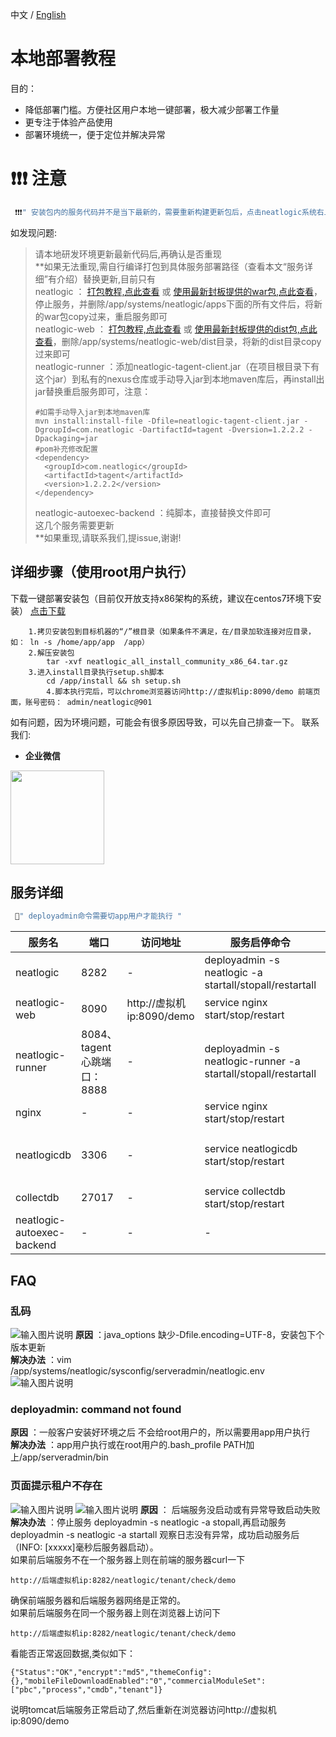 中文 / [English](LOCAL_INSTALL.en.md)

# 本地部署教程
  目的：
  - 降低部署门槛。方便社区用户本地一键部署，极大减少部署工作量
  - 更专注于体验产品使用
  - 部署环境统一，便于定位并解决异常

# ❗❗❗ 注意
```js
 ❗❗❗" 安装包内的服务代码并不是当下最新的，需要重新构建更新包后，点击neatlogic系统右上角“问号”图标的帮助文档才能正常显示使用"   
```
 如发现问题:<br>
>请本地研发环境更新最新代码后,再确认是否重现<br>
> **如果无法重现,需自行编译打包到具体服务部署路径（查看本文“服务详细”有介绍）替换更新,目前只有<br>
> neatlogic ： <a href="https://gitee.com/neat-logic/neatlogic-itom-all/blob/develop3.0.0/WAR_INSTALL.md">打包教程,点此查看</a> 或 <a href="https://gitee.com/neat-logic/neatlogic-itom-all/releases">使用最新封板提供的war包,点此查看</a>，停止服务，并删除/app/systems/neatlogic/apps下面的所有文件后，将新的war包copy过来，重启服务即可<br>
> neatlogic-web ： <a href="https://gitee.com/neat-logic/neatlogic-web/blob/develop3.0.0/README.md">打包教程,点此查看</a> 或 <a href="https://gitee.com/neat-logic/neatlogic-itom-all/releases">使用最新封板提供的dist包,点此查看</a>，删除/app/systems/neatlogic-web/dist目录，将新的dist目录copy过来即可<br>
> neatlogic-runner ：添加neatlogic-tagent-client.jar（在项目根目录下有这个jar）到私有的nexus仓库或手动导入jar到本地maven库后，再install出jar替换重启服务即可，注意：<br>
> ```
> #如需手动导入jar到本地maven库
> mvn install:install-file -Dfile=neatlogic-tagent-client.jar -DgroupId=com.neatlogic -DartifactId=tagent -Dversion=1.2.2.2 -Dpackaging=jar
> #pom补充修改配置
> <dependency>
> 	<groupId>com.neatlogic</groupId>
> 	<artifactId>tagent</artifactId>
> 	<version>1.2.2.2</version>
> </dependency>
> ```
> neatlogic-autoexec-backend ：纯脚本，直接替换文件即可<br>
> 这几个服务需要更新<br>
> **如果重现,请联系我们,提issue,谢谢!<br>
## 详细步骤（使用root用户执行）
下载一键部署安装包（目前仅开放支持x86架构的系统，建议在centos7环境下安装）
[点击下载](https://pan.baidu.com/s/1WsTvyIKjK-Bfd3kQzQfnZA?pwd=ccct)
```
	1.拷贝安装包到目标机器的“/”根目录（如果条件不满足，在/目录加软连接对应目录，如： ln -s /home/app/app  /app）
	2.解压安装包
		tar -xvf neatlogic_all_install_community_x86_64.tar.gz
	3.进入install目录执行setup.sh脚本
		cd /app/install && sh setup.sh
        4.脚本执行完后，可以chrome浏览器访问http://虚拟机ip:8090/demo 前端页面，账号密码： admin/neatlogic@901
```
如有问题，因为环境问题，可能会有很多原因导致，可以先自己排查一下。
联系我们:
- **企业微信** <br>
<p align="left"><img src="https://gitee.com/neat-logic/neatlogic-itom-all/raw/develop3.0.0/README_IMAGES/contact_me.png" width="150" /></p>


## 服务详细
```js
 📌" deployadmin命令需要切app用户才能执行 "   
```
|  服务名  |  端口  | 访问地址 | 服务启停命令 | 部署路径(更新版本) | 配置文件路径 | 描述 |
| ----  | ----  | ----  | ---- | ---- | ---- | ---- |
| neatlogic | 8282 | - | deployadmin -s neatlogic -a startall/stopall/restartall | /app/systems/neatlogic/apps/neatlogic.war | /app/systems/neatlogic/config/ |tomcat后端服务 ,通过http://后端虚拟机ip:8282/neatlogic/tenant/check/demo 验证服务是否正常 |
| neatlogic-web | 8090 | http://虚拟机ip:8090/demo | service nginx start/stop/restart | /app/systems/neatlogic-web/dist | - | 前端服务 |
| neatlogic-runner | 8084、tagent心跳端口：8888 | - | deployadmin -s neatlogic-runner -a startall/stopall/restartall | /app/systems/neatlogic-runner/lib/neatlogic-runner.jar | /app/systems/neatlogic-runner/config |执行器runner后端服务，通过http://虚拟机ip:8084/autoexecrunner/anonymous/api/rest/server/health/check/demo 验证服务是否正常|
| nginx | - | - | service nginx start/stop/restart | /app/systems/nginx/ | /app/systems/nginx/conf | - |
| neatlogicdb | 3306 | - | service neatlogicdb start/stop/restart | /app/databases/neatlogicdb | /app/databases/neatlogicdb/conf | mysql8数据库 , client连接通过命令： /app/databases/neatlogicdb/mysql/bin/mysql -uroot -p'neatlogic@901' --socket=/app/databases/neatlogicdb/data/mysql.sock |
| collectdb | 27017 | - | service collectdb start/stop/restart | /app/databases/collectdb | /app/databases/collectdb/conf | mongodb数据库 |
| neatlogic-autoexec-backend | - | - | - |  /app/systems/autoexec/ | /app/systems/autoexec/conf | - |


## FAQ
### 乱码
![输入图片说明](QUICK_START_IMAGES/faq1.png)
 **原因** ：java_options 缺少-Dfile.encoding=UTF-8，安装包下个版本更新<br>
 **解决办法** ：vim /app/systems/neatlogic/sysconfig/serveradmin/neatlogic.env
![输入图片说明](QUICK_START_IMAGES/faq11.png)
### deployadmin: command not found<br>
 **原因** ：一般客户安装好环境之后 不会给root用户的，所以需要用app用户执行<br>
 **解决办法** ：app用户执行或在root用户的.bash_profile PATH加上/app/serveradmin/bin<br>
### 页面提示租户不存在
![输入图片说明](README_IMAGES/BUILD/tomcatFailed.png)
![输入图片说明](README_IMAGES/BUILD/tomcatFailed2.png)
 **原因** ： 后端服务没启动或有异常导致启动失败<br>
 **解决办法** ：停止服务 deployadmin -s neatlogic -a stopall,再启动服务 deployadmin -s neatlogic -a startall
观察日志没有异常，成功启动服务后（INFO: [xxxxx]毫秒后服务器启动）。<br>
如果前后端服务不在一个服务器上则在前端的服务器curl一下
```
http://后端虚拟机ip:8282/neatlogic/tenant/check/demo
```
确保前端服务器和后端服务器网络是正常的。<br>
如果前后端服务在同一个服务器上则在浏览器上访问下
```
http://后端虚拟机ip:8282/neatlogic/tenant/check/demo
```
看能否正常返回数据,类似如下：
```
{"Status":"OK","encrypt":"md5","themeConfig":{},"mobileFileDownloadEnabled":"0","commercialModuleSet":["pbc","process","cmdb","tenant"]}
```
说明tomcat后端服务正常启动了,然后重新在浏览器访问http://虚拟机ip:8090/demo<br>